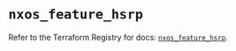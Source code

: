 # `nxos_feature_hsrp`

Refer to the Terraform Registry for docs: [`nxos_feature_hsrp`](https://registry.terraform.io/providers/ciscodevnet/nxos/0.5.10/docs/resources/feature_hsrp).
